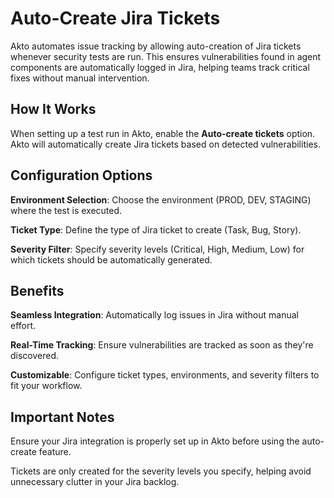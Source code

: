 # Auto-Create Jira Tickets

Akto automates issue tracking by allowing auto-creation of Jira tickets whenever security tests are run. This ensures vulnerabilities found in agent components are automatically logged in Jira, helping teams track critical fixes without manual intervention.

## How It Works

When setting up a test run in Akto, enable the **Auto-create tickets** option. Akto will automatically create Jira tickets based on detected vulnerabilities.

## Configuration Options

**Environment Selection**: Choose the environment (PROD, DEV, STAGING) where the test is executed.

**Ticket Type**: Define the type of Jira ticket to create (Task, Bug, Story).

**Severity Filter**: Specify severity levels (Critical, High, Medium, Low) for which tickets should be automatically generated.

## Benefits

**Seamless Integration**: Automatically log issues in Jira without manual effort.

**Real-Time Tracking**: Ensure vulnerabilities are tracked as soon as they're discovered.

**Customizable**: Configure ticket types, environments, and severity filters to fit your workflow.

## Important Notes

Ensure your Jira integration is properly set up in Akto before using the auto-create feature.

Tickets are only created for the severity levels you specify, helping avoid unnecessary clutter in your Jira backlog.
